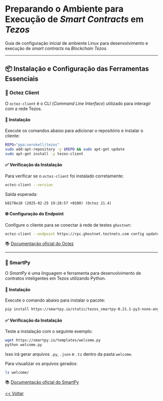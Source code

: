 # Preparando o Ambiente para Execução de *Smart Contracts* em *Tezos*

Guia de configuração inicial de ambiente Linux para desenvolvimento e execução de *smart contracts* na *Blockchain Tezos*.

---

## 📦 Instalação e Configuração das Ferramentas Essenciais

### 🧰 Octez Client

O `octez-client` é o CLI (*Command Line Interface*) utilizado para interagir com a rede Tezos.

#### 🔧 Instalação

Execute os comandos abaixo para adicionar o repositório e instalar o cliente:

```sh
REPO="ppa:serokell/tezos"
sudo add-apt-repository -y $REPO && sudo apt-get update
sudo apt-get install -y tezos-client
```

#### ✅ Verificação da Instalação

Para verificar se o `octez-client` foi instalado corretamente:

```sh
octez-client --version
```

Saída esperada:

```text
b8278e10 (2025-02-25 19:28:57 +0100) (Octez 21.4)
```

#### 🌐 Configuração do Endpoint

Configure o cliente para se conectar à rede de testes `ghostnet`:

```sh
octez-client --endpoint https://rpc.ghostnet.teztnets.com config update
```

📚 [Documentação oficial do Octez](https://docs.tezos.com/developing/octez-client/installing)

---

### 🧪 SmartPy

O *SmartPy* é uma linguagem e ferramenta para desenvolvimento de contratos inteligentes em Tezos utilizando Python.

#### 🔧 Instalação

Execute o comando abaixo para instalar o pacote:

```sh
pip install https://smartpy.io/static/tezos_smartpy-0.21.1-py3-none-any.whl
```

#### ✅ Verificação da Instalação

Teste a instalação com o seguinte exemplo:

```sh
wget https://smartpy.io/templates/welcome.py
python welcome.py
```

Isso irá gerar arquivos `.py`, `.json` e `.tz` dentro da pasta `welcome`.

Para visualizar os arquivos gerados:

```sh
ls welcome/
```

📚 [Documentação oficial do SmartPy](https://smartpy.tezos.com/manual/introduction/installation.html)

[<< Voltar](readme.md)